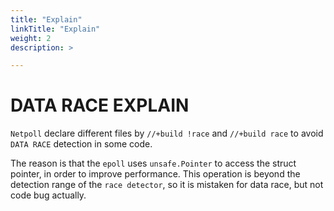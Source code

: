 ```yaml
---
title: "Explain"
linkTitle: "Explain"
weight: 2
description: >

---
```

# DATA RACE EXPLAIN
`Netpoll` declare different files by `//+build !race` and `//+build race` to avoid `DATA RACE` detection in some code.

The reason is that the `epoll` uses `unsafe.Pointer` to access the struct pointer, in order
 to improve performance. This operation is beyond the detection range of the `race detector`,
 so it is mistaken for data race, but not code bug actually.

